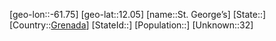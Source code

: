 ﻿---
location: [12.05,-61.75]
type: City
tags:
- geo/City


SpocWebEntityId: 35928
isDeleted: false
confidential: public

---
[geo-lon::-61.75]
[geo-lat::12.05]
[name::St. George’s]
[State::]
[Country::[Grenada](geo/Continent/South-America/Grenada.md)]
[StateId::]
[Population::]
[Unknown::32]

